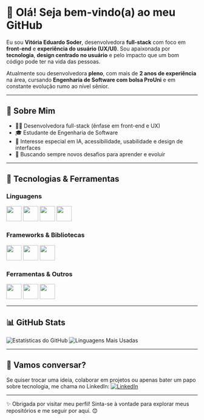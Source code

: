 # 👋 Olá! Seja bem-vindo(a) ao meu GitHub

Eu sou **Vitória Eduardo Soder**, desenvolvedora **full-stack** com foco em **front-end** e **experiência do usuário (UX/UI)**. Sou apaixonada por **tecnologia**, **design centrado no usuário** e pelo impacto que um bom código pode ter na vida das pessoas.

Atualmente sou desenvolvedora **pleno**, com mais de **2 anos de experiência** na área, cursando **Engenharia de Software com bolsa ProUni** e em constante evolução rumo ao nível sênior.

---

## 💼 Sobre Mim

- 👩‍💻 Desenvolvedora full-stack (ênfase em front-end e UX)
- 🎓 Estudante de Engenharia de Software
- 🧠 Interesse especial em IA, acessibilidade, usabilidade e design de interfaces
- 🚀 Buscando sempre novos desafios para aprender e evoluir

---

## 🚀 Tecnologias & Ferramentas

### Linguagens
<div>
  <img src="https://cdn.jsdelivr.net/gh/devicons/devicon@latest/icons/javascript/javascript-original.svg" width="40" height="40" />
  <img src="https://cdn.jsdelivr.net/gh/devicons/devicon@latest/icons/python/python-original.svg" width="40" height="40" />
  <img src="https://cdn.jsdelivr.net/gh/devicons/devicon@latest/icons/html5/html5-original.svg" width="40" height="40" />
  <img src="https://cdn.jsdelivr.net/gh/devicons/devicon@latest/icons/css3/css3-original.svg" width="40" height="40" />
</div>

### Frameworks & Bibliotecas
<div>
  <img src="https://cdn.jsdelivr.net/gh/devicons/devicon@latest/icons/react/react-original.svg" width="40" height="40" />
  <img src="https://cdn.jsdelivr.net/gh/devicons/devicon@latest/icons/tailwindcss/tailwindcss-original-wordmark.svg" width="40" height="40" />
  <img src="https://cdn.jsdelivr.net/gh/devicons/devicon@latest/icons/materialui/materialui-original.svg" width="40" height="40" />
</div>

### Ferramentas & Outros
<div>
  <img src="https://cdn.jsdelivr.net/gh/devicons/devicon@latest/icons/git/git-original.svg" width="40" height="40"/>
  <img src="https://cdn.jsdelivr.net/gh/devicons/devicon@latest/icons/postgresql/postgresql-original.svg" width="40" height="40" />
  <img src="https://cdn.jsdelivr.net/gh/devicons/devicon@latest/icons/postman/postman-original.svg" width="40" height="40" />
</div>

---

## 📊 GitHub Stats

<div>
  <img src="https://github-readme-stats.vercel.app/api?username=VitoriaSoder&show_icons=true&theme=dracula" alt="Estatísticas do GitHub" />
  <img src="https://github-readme-stats.vercel.app/api/top-langs/?username=VitoriaSoder&layout=compact&theme=dracula" alt="Linguagens Mais Usadas" />
</div>

---

## 🤝 Vamos conversar?

Se quiser trocar uma ideia, colaborar em projetos ou apenas bater um papo sobre tecnologia, me chama no LinkedIn:
[![LinkedIn](https://img.shields.io/badge/-LinkedIn-0077B5?style=flat&logo=linkedin&logoColor=white)](https://www.linkedin.com/in/vit%C3%B3ria-soder)

---

✨ Obrigada por visitar meu perfil! Sinta-se à vontade para explorar meus repositórios e me seguir por aqui. 😊
